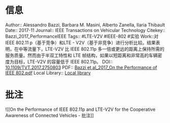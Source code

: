 # 信息
Author:: Alessandro Bazzi, Barbara M. Masini, Alberto Zanella, Ilaria Thibault
Date:: 2017-11
Journal:: IEEE Transactions on Vehicular Technology
Citekey:: Bazzi_2017_PerformanceIEEE
Tags:: #LTE-V2V  #IEEE-802 #实验 
Work::对IEEE 802.11 p（基于竞争）和LTE - V2V（基于非竞争）进行分析比较。结果表明，在中等流量下，LTE-V2V 比 IEEE 802.11p 多一倍或更远的距离上保持所需的服务质量。然而由于半双工特性和 LTE 帧结构，如果以短距离和非常高的车辆密度为目标，LTE-V2V 的容量低于 IEEE 802.11p。
DOI:: [10.1109/TVT.2017.2750803](https://doi.org/10.1109/TVT.2017.2750803)
PDF:: [Bazzi et al_2017_On the Performance of IEEE 802.pdf](zotero://open-pdf/library/items/HZADJK9G)
Local Library:: [Local library](zotero://select/items/1_Y988H22M)

# 批注
![[On the Performance of IEEE 802.11p and LTE-V2V for the Cooperative Awareness of Connected Vehicles - 批注]]